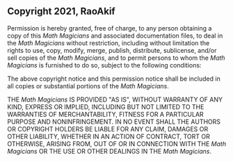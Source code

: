 ## Copyright 2021, RaoAkif

Permission is hereby granted, free of charge, to any person obtaining a copy of this _*Math Magicians*_ and associated documentation files, to deal in the _*Math Magicians*_ without restriction, including without limitation the rights to use, copy, modify, merge, publish, distribute, sublicense, and/or sell copies of the _*Math Magicians*_, and to permit persons to whom the _*Math Magicians*_ is furnished to do so, subject to the following conditions:

The above copyright notice and this permission notice shall be included in all copies or substantial portions of the _*Math Magicians*_.

THE _*Math Magicians*_ IS PROVIDED "AS IS", WITHOUT WARRANTY OF ANY KIND, EXPRESS OR IMPLIED, INCLUDING BUT NOT LIMITED TO THE WARRANTIES OF MERCHANTABILITY, FITNESS FOR A PARTICULAR PURPOSE AND NONINFRINGEMENT. IN NO EVENT SHALL THE AUTHORS OR COPYRIGHT HOLDERS BE LIABLE FOR ANY CLAIM, DAMAGES OR OTHER LIABILITY, WHETHER IN AN ACTION OF CONTRACT, TORT OR OTHERWISE, ARISING FROM, OUT OF OR IN CONNECTION WITH THE _*Math Magicians*_ OR THE USE OR OTHER DEALINGS IN THE _*Math Magicians*_.
